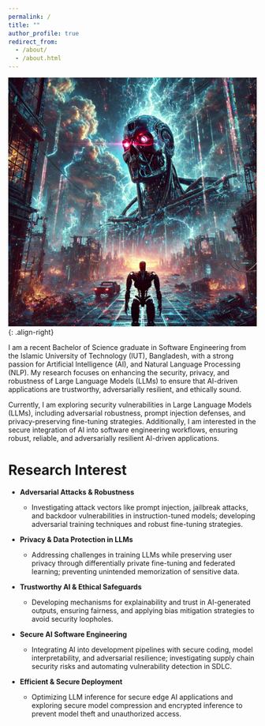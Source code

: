 ```yaml
---
permalink: /
title: ""
author_profile: true
redirect_from: 
  - /about/
  - /about.html
---
```


![Cyberpunk AI Art](/images/CyberpunkAI.webp){: .align-right}

I am a recent Bachelor of Science graduate in Software Engineering from the Islamic University of Technology (IUT), Bangladesh, with a strong passion for Artificial Intelligence (AI), and Natural Language Processing (NLP). My research focuses on enhancing the security, privacy, and robustness of Large Language Models (LLMs) to ensure that AI-driven applications are trustworthy, adversarially resilient, and ethically sound.

Currently, I am exploring security vulnerabilities in Large Language Models (LLMs), including adversarial robustness, prompt injection defenses, and privacy-preserving fine-tuning strategies. Additionally, I am interested in the secure integration of AI into software engineering workflows, ensuring robust, reliable, and adversarially resilient AI-driven applications.

# Research Interest

- **Adversarial Attacks & Robustness**
  - Investigating attack vectors like prompt injection, jailbreak attacks, and backdoor vulnerabilities in instruction-tuned models; developing adversarial training techniques and robust fine-tuning strategies.

- **Privacy & Data Protection in LLMs**
  - Addressing challenges in training LLMs while preserving user privacy through differentially private fine-tuning and federated learning; preventing unintended memorization of sensitive data.

- **Trustworthy AI & Ethical Safeguards**
  - Developing mechanisms for explainability and trust in AI-generated outputs, ensuring fairness, and applying bias mitigation strategies to avoid security loopholes.

- **Secure AI Software Engineering**
  - Integrating AI into development pipelines with secure coding, model interpretability, and adversarial resilience; investigating supply chain security risks and automating vulnerability detection in SDLC.

- **Efficient & Secure Deployment**
  - Optimizing LLM inference for secure edge AI applications and exploring secure model compression and encrypted inference to prevent model theft and unauthorized access.

